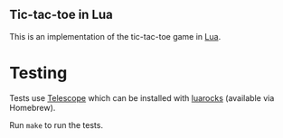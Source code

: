 Tic-tac-toe in Lua
------------------

This is an implementation of the tic-tac-toe game in [Lua](http://www.lua.org/).

Testing
=======

Tests use [Telescope](https://github.com/norman/telescope) which can be installed with [luarocks](http://luarocks.org/) (available via Homebrew).

Run `make` to run the tests.
